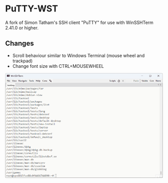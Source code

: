 # PuTTY-WST
A fork of Simon Tatham's SSH client "PuTTY" for use with WinSSHTerm 2.41.0 or higher.

## Changes
* Scroll behaviour similar to Windows Terminal (mouse wheel and trackpad)
* Change font size with CTRL+MOUSEWHEEL

![Scroll Demonstration](scroll_demo.gif)
